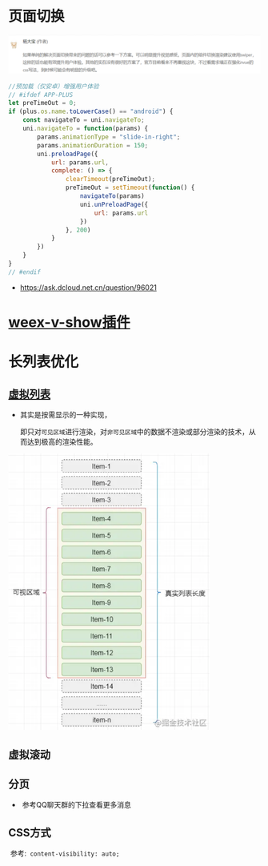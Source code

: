 # 页面切换

![image-20220121211214232](../../image/image-20220121211214232.png)

```js
//预加载（仅安卓）增强用户体验  
// #ifdef APP-PLUS  
let preTimeOut = 0;  
if (plus.os.name.toLowerCase() == "android") {  
    const navigateTo = uni.navigateTo;  
    uni.navigateTo = function(params) {  
        params.animationType = "slide-in-right";  
        params.animationDuration = 150;  
        uni.preloadPage({  
            url: params.url,  
            complete: () => {  
                clearTimeout(preTimeOut);  
                preTimeOut = setTimeout(function() {  
                    navigateTo(params)  
                    uni.unPreloadPage({  
                        url: params.url  
                    })  
                }, 200)  
            }  
        })  
    }  
}  
// #endif
```

- https://ask.dcloud.net.cn/question/96021

# [weex-v-show插件](https://ext.dcloud.net.cn/plugin?id=3662#rating)

# 长列表优化

## [虚拟列表](https://juejin.cn/post/6844903982742110216#heading-2)

- 其实是按需显示的一种实现，

  即只对`可见区域`进行渲染，对`非可见区域`中的数据不渲染或部分渲染的技术，从而达到极高的渲染性能。

<img src="../../image/image-20220209223343349.png" alt="image-20220209223343349" style="zoom: 67%;" />

## 虚拟滚动

## 分页

- ​	参考QQ聊天群的下拉查看更多消息

## CSS方式

​	参考:` content-visibility: auto;`